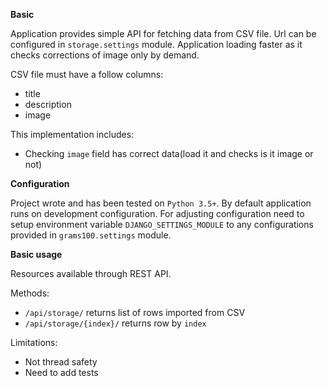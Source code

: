 **Basic**

Application provides simple API for fetching data from CSV file. 
Url can be configured in `storage.settings` module.
Application loading faster as it checks corrections of image only by demand.

CSV file must have a follow columns:

 - title
 - description
 - image


This implementation includes:

 - Checking `image` field has correct data(load it and checks 
 is it image or not)
 
**Configuration**
 
 Project wrote and has been tested on `Python 3.5+`.
 By default application runs on development configuration. 
 For adjusting configuration need to setup environment variable 
 `DJANGO_SETTINGS_MODULE` to any configurations provided in 
 `grams100.settings` module. 


**Basic usage**

Resources available through REST API.

Methods:

 - `/api/storage/` returns list of rows imported from CSV 
 - `/api/storage/{index}/` returns row by `index`
 
Limitations:

 - Not thread safety
 - Need to add tests
